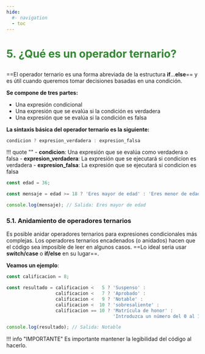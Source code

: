 ```yaml
---
hide:
  #- navigation
  - toc
---
```

# <p style="color:#308830;">**5. ¿Qué es un operador ternario?**</p>
==El operador ternario es una forma abreviada de la estructura **if**...**else**== y es útil cuando queremos tomar decisiones basadas en una condición.

**Se compone de tres partes:**

  - Una expresión condicional
  - Una expresión que se evalúa si la condición es verdadera
  - Una expresión que se evalúa si la condición es falsa

**La sintaxis básica del operador ternario es la siguiente:**

```js title="ejemplo.js"
condicion ? expresion_verdadera : expresion_falsa
```

!!! quote ""
    - **condicion**: Una expresión que se evalúa como verdadera o falsa
    - **expresion_verdadera**: La expresión que se ejecutará si condicion es verdadera
    - **expresion_falsa**: La expresión que se ejecutará si condicion es falsa

```js title="ejemplo.js"
const edad = 36;

const mensaje = edad >= 18 ? 'Eres mayor de edad' : 'Eres menor de edad';

console.log(mensaje); // Salida: Eres mayor de edad
```

### 5.1. Anidamiento de operadores ternarios
Es posible anidar operadores ternarios para expresiones condicionales más complejas. Los operadores ternarios encadenados (o anidados) hacen que el código sea imposible de leer en algunos casos. ==Lo ideal seria usar **switch/case** o **if/else** en su lugar==.

**Veamos un ejemplo**:

```js title="ejemplo.js"
const calificacion = 8;

const resultado = calificacion <   5 ? 'Suspenso' :
                  calificacion <   7 ? 'Aprobado' :
                  calificacion <   9 ? 'Notable' :
                  calificacion <  10 ? 'sobresaliente' :
                  calificacion == 10 ? 'Matrícula de honor' :
                                       'Introduzca un número del 0 al 10';

console.log(resultado); // Salida: Notable
```

!!! info "IMPORTANTE"
    Es importante mantener la legibilidad del código al hacerlo.
<br>
<br>

